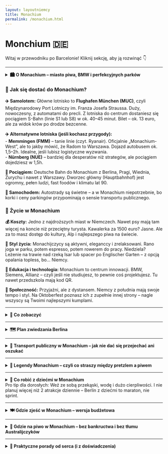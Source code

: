 ```yaml
---
layout: layoutniemcy
title: Monachium
permalink: /monachium.html
---
```


# Monchium 🇩🇪 

Witaj w przewodniku po Barcelonie! Kliknij sekcję, aby ją rozwinąć 👇


---

<details>
  <summary><strong>🏙️ O Monachium – miasto piwa, BMW i perfekcyjnych parków</strong></summary>

  <p>Monachium (czyli München, jeśli chcesz brzmieć jak lokals) to elegancka stolica Bawarii – miasto, które potrafi łączyć tradycję Oktoberfestu z technologiczną przyszłością. Tutaj możesz wpaść na ludzi w skórzanych spodniach, którzy w jednej ręce trzymają kufel piwa, a w drugiej... iPhone’a Pro Max. Stylowe, dostatnie i zaskakująco zielone – to Niemcy w wersji premium.</p>

  <p>Znajdziesz tu wszystko: barokowe pałace, futurystyczne muzea, ogrody angielskie, no i Berghain dla grzecznych – czyli <em>reszta Niemiec patrzy z zazdrością</em>. Ale uwaga: tanio to już było. Za kawę możesz zapłacić więcej niż za bilet do Berlina.</p>
</details>

  <h3>🛬 Jak się dostać do Monachium?</h3>

  <p><strong>✈️ Samolotem:</strong> Główne lotnisko to <strong>Flughafen München (MUC)</strong>, czyli Międzynarodowy Port Lotniczy im. Franza Josefa Straussa. Duży, nowoczesny, z automatami do precli. Z lotniska do centrum dostaniesz się pociągiem S-Bahn (linie S1 lub S8) w ok. 40–45 minut. Bilet – ok. 13 euro, ale za widok krów po drodze bezcenne.</p>
  
  <p><strong>✈️ Alternatywne lotniska (jeśli kochasz przygody):</strong><br>
  - <strong>Memmingen (FMM)</strong> – tanie linie (czyt. Ryanair). Oficjalnie „Monachium-West”, ale to jakby mówić, że Radom to Warszawa. Dojazd autobusem ok. 1,5–2h. Idealne, jeśli lubisz logistyczne wyzwania.<br>
  - <strong>Nürnberg (NUE)</strong> – bardziej dla desperatów niż strategów, ale pociągiem dojedziesz w 1,5h. </p>
  
  <p><strong>🚄 Pociągiem:</strong> Deutsche Bahn do Monachium z Berlina, Pragi, Wiednia, Zurychu i nawet z Warszawy. Dworzec główny (Hauptbahnhof) jest ogromny, pełen ludzi, fast foodów i klimatu lat 90.</p>
  
  <p><strong>🚗 Samochodem:</strong> Autostrady są świetne – a w Monachium niepotrzebnie, bo korki i ceny parkingów przypominają o sensie transportu publicznego.</p>

  <h3>🏡 Życie w Monachium</h3>

  <p><strong>💰 Koszty:</strong> Jedno z najdroższych miast w Niemczech. Nawet psy mają tam więcej na koncie niż przeciętny turysta. Kawalerka za 1500 euro? Jasne. Ale za to masz dostęp do kultury, Alp i najlepszego piwa na świecie.</p>

  <p><strong>🌳 Styl życia:</strong> Monachijczycy są aktywni, eleganccy i zrelaksowani. Rano joga w parku, potem espresso, potem rowerem do pracy. Niedziela? Leżenie na trawie nad rzeką Isar lub spacer po Englischer Garten – z opcją opalania topless, bo... Niemcy.</p>

  <p><strong>🧠 Edukacja i technologia:</strong> Monachium to centrum innowacji. BMW, Siemens, Allianz – czyli jeśli nie studiujesz, to pewnie coś projektujesz. Tu nawet przedszkola mają kod QR.</p>

  <p><strong>🍻 Społeczność:</strong> Przyjaźni, ale z dystansem. Niemcy z południa mają swoje tempo i styl. Na Oktoberfest poznasz ich z zupełnie innej strony – nagle wszyscy są Twoimi najlepszymi kumplami.</p>
</details>



---

<details>
  <summary><strong>🏰 Co zobaczyć</strong></summary>

  <details>
    <summary><strong>🧱 Mur Berliński</strong></summary>
    <p><strong>📍 Współrzędne:</strong> <em>52.5163, 13.3777</em></p>
    <p>Mur, który dzielił miasto, rodziny, przyjaciół i psy sąsiadów. Symbol zimnej wojny, który przez dekady był niechcianą atrakcją, dziś stał się... atrakcją pożądaną. Tylko w Berlinie można oglądać beton i rozczulać się nad jego historią, robiąc selfie z napisem "do not cross".</p>
    <p>Choć większość muru zniknęła szybciej niż darmowe kanapki w hostelu, wciąż znajdziesz jego fragmenty rozsiane po mieście – niektóre oryginalne, niektóre bardziej "symboliczne". Chcesz poczuć klimat szpiegów i zasieków? Skieruj kroki pod <strong>Topografię Terroru</strong> – tam historia bije betonem po oczach.</p>
</details>

<details>
    <summary><strong>🎨 East Side Gallery</strong></summary>
    <p><strong>📍 Współrzędne:</strong> <em>52.5050, 13.4394</em></p>
    <p>Najdłuższy zachowany kawałek Muru Berlińskiego, który został zamieniony w galerię pod chmurką. To tu znajdziesz słynny pocałunek Breżniewa i Honeckera – bardziej emocjonalny niż większość randek na Tinderze.</p>
    <p>Miejsce obowiązkowe dla fanów sztuki ulicznej, historii, i tych, którzy chcą powiedzieć "byłem w Berlinie" bez wspinania się na wieżę TV. Obowiązkowo aparat w dłoń, ale uwaga: turystów więcej niż gołębi pod Brama Brandenburską.</p>
    <p>Pro tip: najlepiej odwiedzić rano albo późnym popołudniem, kiedy nie trzeba się przeciskać przez 15 osób robiących zdjęcie temu samemu murkowi.</p>
</details>

  <details>
    <summary><strong>🏛️ Reichstag</strong></summary>
    <p><strong>📍 Współrzędne:</strong> <em>52.5186, 13.3762</em></p>
    <p>Oficjalna siedziba Bundestagu, czyli niemieckiego parlamentu – miejsce, gdzie zapadają ważne decyzje, ale też gdzie turyści wdrapują się do szklanej kopuły, żeby cyknąć ładne fotki panoramy Berlina (i przypadkiem usłyszeć debatę o przepisach na ogórkową).</p>
    <p>Kopuła zaprojektowana przez Normana Fostera wygląda jak wielka lustrzana wirówka i rzeczywiście można się tam zakręcić – szczególnie bez rezerwacji. <strong>Uwaga:</strong> wejście jest darmowe, ale <em>trzeba się wcześniej zarejestrować online</em>. Bez tego zostaje selfie zza płotu.</p>
    <p>Warto odwiedzić o zachodzie słońca – widoki jak z katalogu, tylko bardziej demokratyczne.</p>
</details>


  <details>
    <summary><strong>🏺 Wyspa Muzeów (Museumsinsel)</strong></summary>
    <p><strong>📍 Współrzędne:</strong> <em>52.5169, 13.4019</em></p>
    <p>Wyspa na Sprewie, na której Niemcy postanowili zebrać najwięcej kultury, sztuki i starożytności, ile tylko pomieści kilka ładnych budynków. Jeśli lubisz patrzeć na marmurowe torsy bez głów, egipskie sarkofagi i dzieła, które wyglądają jak "ładne, ale nie wiadomo co", to jest Twoje miejsce.</p>

    <p>W skład tego kulturalnego pakietu all-inclusive wchodzą:</p>
    <ul>
        <li><strong>🧱 Pergamonmuseum</strong> – absolutny hit, z wielkim ołtarzem Pergamońskim i Bramą Isztar. Niestety, <em>część muzeum bywa zamknięta na renowację</em>, bo wiadomo: wielkie starożytne rzeczy potrzebują wielkiej współczesnej cierpliwości.</li>
        <li><strong>🏛️ Neues Museum</strong> – tu króluje Nefretete i jej słynny profil. Tak piękny, że aparat się sam włącza. Uwaga: <em>nie wolno robić zdjęć królowej</em>, chyba że chcesz zostać wyprowadzony z muzeum szybciej niż zdążysz powiedzieć "hashtag Berlin".</li>
        <li><strong>🖼️ Alte Nationalgalerie</strong> – dla fanów malarstwa, od romantyzmu po impresjonizm. Można udawać znawcę, mrucząc "interesująca faktura" i kiwać głową przy Monetach.</li>
        <li><strong>🏺 Altes Museum</strong> – rzymskie i greckie klimaty. Głowy, kolumny, amfory. Idealne miejsce, żeby zrozumieć, jak wyglądały porządki domowe 2 tysiące lat temu.</li>
        <li><strong>📜 Bode-Museum</strong> – trochę mniej popularne, ale za to spokojniejsze. Rzeźby, monety, atmosfera zadumy (i świetna podłoga, jak ktoś lubi kafelki).</li>
    </ul>

    <p><strong>💡 Porady praktyczne:</strong></p>
    <ul>
        <li><strong>🎟️ Bilety:</strong> Można kupić pojedyncze bilety albo <em>Museum Pass Berlin</em> – opłaca się, jeśli planujesz więcej niż jedno muzeum i masz więcej niż jedną godzinę cierpliwości.</li>
        <li><strong>📱 Rezerwacja online:</strong> Szczególnie do Pergamonu i Neues – bez tego ryzykujesz stanie w kolejce z grupą wycieczkową z Bawarii.</li>
        <li><strong>🥪 Przerwa:</strong> W okolicy znajdziesz kilka kawiarni, ale przygotuj się na ceny w stylu "jesteś między kulturą a turystami".</li>
    </ul>

    <p><em>Wyspa Muzeów to nie miejsce na szybki spacer – to miejsce na estetyczne zanurzenie, lekkie zmęczenie i refleksję: "czy ja przypadkiem nie powinienem chodzić częściej do muzeów?"</em></p>
</details>


  <details>
    <summary><strong>📡 Fernsehturm (Wieża Telewizyjna)</strong></summary>
    <p><strong>📍 Współrzędne:</strong> <em>52.5208, 13.4094</em></p>
    <p>Berlin z góry wygląda zupełnie inaczej, szczególnie kiedy wspinasz się na <strong>Fernsehturm</strong> – najwyższy punkt w mieście (i najlepszy sposób, żeby zrozumieć, że Berlina nie da się objąć wzrokiem w mniej niż godzinę). Z wysokości 368 metrów możesz podziwiać całą stolicę, jej dachy, mosty i niekończące się budowle, które niemalże tworzą swoje własne miasto w mieście.</p>

    <p>Wieża, która powstała w 1969 roku, by służyć jako nadajnik telewizyjny, stała się symbolem Berlina (nawet jeżeli bywa czasami porównywana do... „upiornego iglastego słupa”). Z jej szklanej platformy widokowej masz wrażenie, że po prostu unosisz się nad miastem, patrząc na te wszystkie szklane biurowce, zielone parki, a w tle... górujący Mauerpark. Nie zapomnij zabrać aparatu – 360 stopni panoramy na Berlin są warte każdej zaciśniętej ręki.</p>

    <p><strong>🚶‍♂️ Co warto wiedzieć:</strong></p>
    <ul>
        <li><strong>🎟️ Bilety:</strong> Ceny biletów zaczynają się od około 20€, ale chcesz mieć miejsce przy oknie? Przygotuj się na dodatkowe opłaty. Czasami za „przyspieszony wjazd” trzeba zapłacić tyle, co za nową książkę o Berlinie, ale... to warto!</li>
        <li><strong>💨 Widok:</strong> Idealny na zdjęcia przy zachodzie słońca (bo kto nie chce udowodnić znajomym, że jest bardziej artystyczny niż w rzeczywistości?).</li>
        <li><strong>🍽️ Restauracja:</strong> A jeśli poczujesz głód, to Wieża oferuje rotującą restaurację – choć nie wiem, czy podawanie kelnera wciąż kręci się wokół tego samego stolika co przez 30 minut.</li>
    </ul>

    <p>Pro tip: jeśli nie jesteś fanem wysokości, to zamiast patrzeć w dół, lepiej spójrz na panoramę Berlina w kierunku wieży. Możesz wtedy skupić się na najbliższych budynkach, a nie na tym, co znajduje się 368 metrów poniżej. W końcu każdy ma swoje granice komfortu.</p>

    <p><strong>⏳ Czas na wizytę:</strong> Chociaż nie jest to miejsce, w którym zostaniesz na godzinę, warto poświęcić te 30-45 minut na spokojny spacer po platformie i chwilę refleksji: "czy ten widok to naprawdę Berlin, czy może to po prostu zdjęcie, które znajdę w każdej broszurze?"</p>
</details>


  <details>
    <summary><strong>🎧 Berghain</strong></summary>
    <p><strong>📍 Współrzędne:</strong> <em>52.5075, 13.4512</em></p>
    <p>Berghain – świątynia techno, której nie da się opisać słowami, bo... trzeba tam być, żeby zrozumieć. To więcej niż tylko klub nocny. To niemalże doświadczenie religijne, tylko zamiast kadzideł i modlitwy masz sety DJ-ów, potężny bas, i ludzi, którzy wyglądają jakby przyszli z przyszłości. Jest to miejsce, które potrafi przemienić „zwykłego turystę” w „oddanego fana clubbingu”, nawet jeśli wcześniej nie rozróżniałeś techna od dźwięków budzika.</p>

    <p>Wchodząc do Berghain, musisz być gotowy na jedno: nieoczekiwane. Dobrze, że to nie jest najłatwiejszy klub do dostania się. Czekasz w kolejce, nie wiedząc, czy w ogóle zostaniesz wpuszczony, bo oczywiście nie ma jasnych zasad. Mówią, że jeśli nie patrzysz jak trzeba, nie jesteś odpowiednio ubrany, albo nie masz „tego czegoś” w oczach – nie wejdziesz. Ale to może być tylko część tej legendarnej atmosfery, którą tworzy sam fakt, że nie wiesz, co się stanie.</p>

    <p><strong>🎵 Co cię czeka w środku?</strong> Berghain to miejsce dla prawdziwych fanów muzyki elektronicznej, gdzie techno wylewa się z głośników, a światła pulsują w rytm bitu. Jeśli twój portfel zniknął po 5 minutach, to raczej nie są to efekty uboczne po drinkach – po prostu roztańczyłeś się do rytmu.</p>
    <p>Chociaż Berghain jest znany ze swojej surowości i "nieprzyjaznej" polityki wejścia, to po przekroczeniu progu czeka cię całkowite zanurzenie w muzyce, ludziach i atmosferze, która jest jednym z najczystszych wyrazów berlińskiej wolności. Wszyscy są mile widziani, ale o ile możesz nie spotkać się z „klubowymi zasadami”, o tyle musisz być gotów na zupełnie inny świat, niż ten, do którego przywykłeś.</p>

    <p><strong>💡 Porady praktyczne:</strong></p>
    <ul>
        <li><strong>🕛 Godziny otwarcia:</strong> Berghain otwarte jest zwykle przez całą noc i dzień (bo kto mówi, że noc ma trwać tylko 6 godzin?), więc jeśli czujesz się na siłach, to zapraszam do sprawdzenia, czy umiesz tańczyć do 10:00 rano.</li>
        <li><strong>👕 Dress code:</strong> Chociaż klucz do wejścia to nie tylko wygląd, ubiór może jednak pomóc. Im bardziej casualowo (i trochę jakbyś przyszedł z opóźnieniem na imprezę w szkole), tym lepiej. Zero krawatów, zero formalności – chociaż czarne ubrania i wszystko, co daje wrażenie „niedbałej elegancji” jest na topie.</li>
        <li><strong>🔇 Muzyka:</strong> Zmiana ustawień na tech-house, techno czy minimal – gwarantowane, że u stóp basu poczujesz się jak w innym wymiarze.</li>
        <li><strong>📱 Aplikacje:</strong> Warto śledzić na Facebooku i innych portalach informacje o specjalnych wydarzeniach – klub bywa pełny, a więc czasami jest konieczna rezerwacja wstępu na specjalne wydarzenia.</li>
    </ul>

    <p><strong>🤫 Czego NIE robić w Berghain:</strong> Zdecydowanie nie próbuj robić zdjęć ani filmików – zasada "no photo" obowiązuje bez wyjątku. W końcu nie jesteś tu, żeby dokumentować swoją obecność w tym kultowym miejscu, tylko żeby poczuć się częścią tej wyjątkowej, zamkniętej atmosfery. Więc jeśli będziesz miał jakiekolwiek wątpliwości co do norm, lepiej od razu skupić się na muzyce.</p>

    <p><strong>🕶️ Bonus:</strong> Jeśli Berghain to miejsce, które cię przerasta, sprawdź jego siostrzany klub <strong>Säule</strong> – bardziej alternatywny, ale równie intensywny. Jednak pamiętaj: <em>wszystko, co związane z Berghain, wymaga od ciebie podjęcia wyzwania.</em></p>
</details>


  <details>
    <summary><strong>🌳 Tiergarten</strong></summary>
    <p><strong>📍 Współrzędne:</strong> <em>52.3540, 13.3695</em></p>
    <p>Tiergarten to berliński odpowiednik miejskiego „zielonego zakątka”, w którym możesz zapomnieć o smogu, zgiełku i tłumach. Wyobraź sobie idealne miejsce, gdzie możesz się zgubić, spacerować przez godziny, próbować odgadywać, czy to naprawdę jest staw, czy może tylko zarośnięta kałuża... a wszystko to z odgłosami miejskiego życia w tle.</p>

    <p>Ten park, który w XVIII wieku służył jako poligon myśliwski, jest teraz jednym z najbardziej popularnych miejsc w Berlinie, oferującym równocześnie spokój natury i ogromną przestrzeń do… oddechu. Spacerując po tym wielkim obszarze zieleni, możesz poczuć się jak bohater w filmie o zbuntowanym mieszkańcu wielkiego miasta, który odnajduje harmonię wśród drzew.</p>

    <p>W Tiergarten znajdziesz nie tylko przyjemność z kontaktu z naturą, ale także pomniki, rzeźby, a nawet stawy. A jeśli chcesz poczuć się jak prawdziwy Berlińczyk, to po prostu weź koc, złap książkę i zrób sobie przerwę na wylegiwanie się w trawie. (Tak, w Berlinie to naprawdę normalne. Ludzie tutaj leżą wszędzie.)</p>

    <p><strong>🌳 Co cię czeka w Tiergarten?</strong> Całkiem sporo! Park to nie tylko zielony raj do odpoczynku, ale także pełen ukrytych skarbów. Możesz natknąć się na rzeźby, na przykład <strong>Rzeźbę Żurawia</strong>, a jeśli chcesz poczuć się jak prawdziwy wędrowiec, możesz zabłądzić w labiryncie drzew. Coś na pewno Cię zaskoczy. A jeśli nie to, to przynajmniej pozwoli ci na chwilę odpocząć i zwolnić tempo.</p>

    <p><strong>🦅 Czego nie możesz przegapić:</strong></p>
    <ul>
        <li><strong>🚶‍♂️ Spacer wzdłuż rzeki Spree:</strong> Park położony jest wzdłuż rzeki, więc jeśli chcesz poczuć się jak bohater filmu o podróżniku, na pewno warto udać się na spokojny spacer brzegiem. Czasami woda odbija nie tylko niebo, ale i Twoje rozmyślania o przyszłości.</li>
        <li><strong>🌸 Pomniki i rzeźby:</strong> A to z kolei okazja, by poczuć się jak prawdziwy historyk sztuki – nie bój się patrzeć na różne postacie i zastanawiać się, co one właściwie symbolizują.</li>
        <li><strong>🏛️ Siegessäule (Kolumna Zwycięstwa):</strong> W samym sercu parku znajduje się Siegessäule, czyli Kolumna Zwycięstwa. Możesz ją podziwiać z dołu, ale nie zapomnij wspiąć się na szczyt, bo widok na Berlin z góry jest naprawdę niezły. Swoją drogą, to nie codziennie możesz poczuć się jak zdobywca.</li>
    </ul>

    <p><strong>💡 Pro tip:</strong> Jeśli szukasz idealnego miejsca na piknik, to jest to właśnie to! Zbieraj przyjaciół, rozłóż koc, a potem kontempluj na temat życia i... Berlinie, który chyba nigdy nie śpi.</p>

    <p><strong>🚴‍♂️ Dla aktywnych:</strong> Tiergarten to również świetne miejsce do jazdy na rowerze, biegania, a nawet rolkowania, jeśli masz ochotę poczuć się jak profesjonalista. Oczywiście, gdybyś się potknął, Berlin przyjmuje cię z otwartymi ramionami… i dużą ilością lodów w pobliskich sklepikach.</p>

    <p>Więc jeśli chcesz chwilę zapomnieć o miejskim zgiełku i poczuć w sobie "naturalnego Berlińczyka", to Tiergarten to miejsce, które z pewnością ci to umożliwi!</p>
</details>


  <details>
    <summary><strong>🏰 Zamek Charlottenburg</strong></summary>
    <p><strong>📍 Współrzędne:</strong> <em>52.5204, 13.2951</em></p>
    <p>Zamek Charlottenburg to prawdziwa perła Berlina, przypominająca, że nie tylko historie techno i sztuki nowoczesnej są warte uwagi. Ten pałac, niczym z bajki, nie tylko wygląda, jakby przybył prosto z XVIII wieku, ale również pozwala poczuć się jak szlachcic na chwilę. Choć w jego murach raczej nie znajdziesz „pozytywnie zakręconych” księżniczek, to na pewno odkryjesz historię pełną przepychu i majestatu.</p>

    <p>Zamek został zbudowany na przełomie XVII i XVIII wieku jako rezydencja elektorskiej rodziny Hohenzollernów i przez lata pełnił rolę letniej rezydencji dla królewskiej rodziny. Jednak nie daj się zwieść tym formalnym początkowym opisom – Zamek Charlottenburg to także miejsce, które mogłoby spokojnie zagrać główną rolę w filmie o królewskich intrygach. Tylko zamiast czarownic i magicznych mikstur masz… ogrody pełne róż, pomniki i galerię sztuki.</p>

    <p><strong>🎨 Co cię czeka w Zamku Charlottenburg?</strong> Przede wszystkim to jedno z nielicznych miejsc w Berlinie, które oferuje ci podróż w czasie. Jeśli chcesz poczuć się jak w XVIII wieku, nie musisz iść na bal maskowy. Wystarczy, że wejdziesz do środka. Przestronne sale, pełne przepychu wnętrza, a także obrazy, które były niegdyś częścią królewskiej kolekcji, czekają na odkrycie.</p>

    <p>Poza samym pałacem, warto zwrócić uwagę na jego przepiękne ogrody, które są jak idealna sceneria do przemyśleń o tym, czy to naprawdę królowa siedziała tutaj na tronie i dawała wszystkim rozkazy, czy może była to tylko jakaś bardzo elegancka pani domu, która miała po prostu świetny gust.</p>

    <p><strong>🌳 Czego nie możesz przegapić:</strong></p>
    <ul>
        <li><strong>👑 Pałacowe wnętrza:</strong> Zamek oferuje naprawdę olśniewające sale – zarówno te bogato zdobione, jak i te bardziej minimalistyczne. Warto przyjrzeć się z bliska meblom, które mimo upływu czasu nadal wyglądają, jakby zostały niedawno kupione na wyprzedaży u królowej. No może poza tymi złoceńkami, które raczej nie pasują do XXI wieku, ale wciąż robią wrażenie.</li>
        <li><strong>🌷 Ogrody Charlottenburga:</strong> Jeśli zwiedzanie wnętrz to za mało, udaj się do ogrodów. Te rozległe tereny pełne róż, fontann i rzeźb będą idealnym miejscem na spacer. Jeśli masz szczęście, spotkasz tam innych turystów, którzy próbują zrobić perfekcyjne selfie z tronem w tle (a ty, udając obojętność, wykonasz ten sam ruch, tylko bardziej elegancko).</li>
        <li><strong>🎨 Galeria Sztuki:</strong> W zamku znajduje się również galeria sztuki, gdzie możesz podziwiać obrazy, rzeźby i różne inne cuda, które niegdyś należały do rodziny królewskiej. Jeśli nie znasz się na sztuce, po prostu rób mądre miny, kiwaj głową i ciesz się z możliwości zaprezentowania swoich umiejętności „mistrza rozumienia sztuki”.</li>
    </ul>

    <p><strong>💡 Porady praktyczne:</strong></p>
    <ul>
        <li><strong>🕒 Godziny otwarcia:</strong> Zamek jest otwarty codziennie, więc możesz go odwiedzić nawet w dniu, w którym czujesz, że świat potrzebuje odrobiny królewskiej elegancji. Zamek otwarty jest do późnych godzin popołudniowych, więc masz czas, żeby spokojnie poczuć się jak arystokrata.</li>
        <li><strong>🎟️ Bilety:</strong> Wstęp do zamku kosztuje, ale w porównaniu do wartości historycznej tego miejsca, to prawie jak kawa na wynos w Berlinie. Zresztą, cena biletu to tylko drobna opłata za możliwość poczucia się przez chwilę jak postać z epoki baroku.</li>
        <li><strong>📸 Fotografowanie:</strong> Pamiętaj, że w Zamku Charlottenburg możesz robić zdjęcia, ale nie zapomnij o strefach, gdzie nie możesz rejestrować wnętrz. Choć zazwyczaj, jeśli coś jest naprawdę piękne, zrobienie zdjęcia i tak nie jest zakazane. Jednak szanuj przestrzeń i innych gości!</li>
    </ul>

    <p>Jeśli odwiedzasz Berlin i masz ochotę na odrobinę luksusu, na pewno powinieneś dodać Zamek Charlottenburg do swojej listy „must-see”. To jak wizyta w „dawnym królestwie”, gdzie choć nie znajdziesz złotych monet w każdym rogu, to poczujesz się jak ktoś naprawdę ważny.</p>
</details>


  <details>
    <summary><strong>🕊️ Pomnik Holokaustu (Pomnik Żydowskich Ofiar Holokaustu)</strong></summary>
    <p><strong>📍 Współrzędne:</strong> <em>52.5138, 13.3777</em></p>
    <p>Pomnik Holokaustu w Berlinie to jedno z tych miejsc, które nie rzuca się w oczy, ale zostaje w pamięci na długo. Z zewnątrz wygląda jak olbrzymie pole kamiennych bloków, które wcale nie zachwycają swoją „nowoczesnością” ani tym bardziej swoją wesołością. A jednak, to jedno z tych miejsc, które zmusza do refleksji, do przemyśleń o naszej historii i o tym, jak wiele musimy jeszcze zrobić, by nigdy się nie powtórzyła.</p>

    <p>Pomnik, zaprojektowany przez Petera Eisenmana, to 2711 betonowych bloków, ustawionych w równych rzędach, które zmieniają swoją wysokość. Wchodząc w to pole, zaczynasz od czoła, gdzie bloki są niskie i niepozorne, ale im dalej idziesz, tym bardziej robi się mrocznie. W końcu bloki stają się tak wysokie, że zaczynasz czuć się jak część tej przeszłości – uwięziony w świecie, którego już nie ma. Ale niech Cię nie zmyli ta niewielka wysokość na początku – ten pomnik naprawdę potrafi zrobić wrażenie.</p>

    <p>Pomnik upamiętnia ofiary Holokaustu, w tym Żydów, Romów i innych grup, które zginęły w wyniku zbrodniczych działań nazistowskich. Eisenman stworzył coś, co ma dawać poczucie zagubienia i chaosu, symbolizując tragiczne i niezrozumiałe wydarzenia tej mrocznej części historii. Z każdej strony bloków czujesz się inaczej: czasami możesz poczuć się jak mały człowiek w ogromnym świecie, innym razem jakbyś był w środku burzy historii, gdzie wszystko jest chaotyczne i bezsensowne.</p>

    <p><strong>🔍 Co cię czeka na Pomniku Holokaustu?</strong> Oprócz samego spaceru przez pole bloków, warto zajrzeć do podziemnego muzeum, które znajduje się tuż obok. Znajdziesz tam wystawy związane z historią Holokaustu, z osobistymi historiami ofiar i zdjęciami z tamtych lat. To miejsce daje szansę na głębsze zrozumienie, a także na moment ciszy i zadumy.</p>

    <p><strong>🌟 Czego nie możesz przegapić:</strong></p>
    <ul>
        <li><strong>🔲 Spacer przez blokadę:</strong> Warto przejść przez to pole kamieni i poczuć na własnej skórze to zmieniające się uczucie przestrzeni i zbliżającego się mroku. Poczuj się jak część tej opowieści, nawet jeśli nie jesteś w stanie w pełni zrozumieć tego, przez co przeszły ofiary Holokaustu.</li>
        <li><strong>🏛️ Podziemne muzeum:</strong> Jeśli chcesz zanurzyć się w historii, wejdź do podziemnego muzeum. Znajdziesz tam interaktywne wystawy, które są pełne dokumentów, zdjęć i osobistych historii. Pomoże Ci to lepiej zrozumieć, dlaczego Pomnik Holokaustu w Berlinie jest tak ważny.</li>
    </ul>

    <p><strong>💡 Porady praktyczne:</strong></p>
    <ul>
        <li><strong>🕒 Godziny otwarcia:</strong> Pomnik jest dostępny przez całą dobę, ale jeśli chcesz odwiedzić muzeum, sprawdź godziny jego otwarcia, ponieważ jest to miejsce zamknięte w nocy. To jedno z tych miejsc, które jest symboliczne o każdej porze dnia, ale w nocy nabiera zupełnie innego charakteru.</li>
        <li><strong>📸 Fotografowanie:</strong> Tak, możesz zrobić zdjęcie, ale pamiętaj, że Pomnik Holokaustu to miejsce ciszy i zadumy. Jeśli robisz zdjęcie, zrób to z szacunkiem i w pełni świadomie, co ten pomnik reprezentuje.</li>
    </ul>

    <p>Pomnik Holokaustu to miejsce, które zmusza do refleksji. To nie tylko turystyczna atrakcja – to przypomnienie o przeszłości, które nie pozwala o sobie zapomnieć. Po wizycie w tym miejscu nie będziesz już tym samym turystą w Berlinie, bo jego historia na długo pozostanie z Tobą. I może to właśnie w takich miejscach trzeba zrobić najdłuższe przerwy na zastanowienie się nad tym, co mogłoby być, a co już nigdy nie wróci.</p>
</details>


  <details>
    <summary><strong>🦒 Zoo Berlin – największy zbiór zwierząt i dzieci na wycieczce</strong></summary>
    <p><strong>Współrzędne:</strong> <em>52.5075° N, 13.3372° E</em></p>
    <p>
      Pandki, lwy, surykatki i ludzie z watą cukrową. Jedno z najstarszych zoo w Europie, gdzie nawet flamingi mają swoje fanki. 
      Dobry wybór, jeśli Berlin wydaje ci się za bardzo ludzki. Aha – nie karm zwierząt ani dzieci z grupy obok.
    </p>
  </details>

  <details>
    <summary><strong>🎨 Teufelsberg – opuszczona stacja szpiegowska z widokiem i graffiti</strong></summary>
    <p><strong>Współrzędne:</strong> <em>52.5070° N, 13.2411° E</em></p>
    <p>
      Góra zrobiona ze śmieci wojennych (serio), na której stoi amerykańska stacja nasłuchowa z czasów zimnej wojny. 
      Dziś to mekka dla artystów i fanów "urban exploration". Wchodzisz na własne ryzyko – i z własną butelką wody.
    </p>
  </details>

  <details>
    <summary><strong>💡 DDR Museum – dotknij komunizmu bez wychodzenia z UE</strong></summary>
    <p><strong>Współrzędne:</strong> <em>52.5180° N, 13.4010° E</em></p>
    <p>
      Interaktywne muzeum NRD, gdzie możesz usiąść w Trabancie, posłuchać propagandy i zobaczyć, co się jadało, gdy nic nie było. 
      Świetna lekcja historii dla młodszych – i momenty nostalgii dla tych, co pamiętają „Octavia to luksus”.
    </p>
  </details>

  <details>
    <summary><strong>🚪 Brama Brandenburska</strong></summary>
    <p><strong>📍 Współrzędne:</strong> <em>52.5163, 13.3777</em></p>
    <p>Brama Brandenburska to symbol Berlina, jeden z najbardziej rozpoznawalnych punktów miasta, który przez lata zmieniała swoje znaczenie – od bramy do miasta, przez symbol podziału, aż po symbol zjednoczenia Niemiec. Ale nie daj się zmylić jej klasycznym, neoklasycznym wyglądem, bo ta brama to nie tylko kamienny pomnik, ale także miejsce, które wiele razy miało ogromne znaczenie w historii.</p>

    <p>Wzniesiona na przełomie XVIII i XIX wieku przez króla Fryderyka Wilhelma II, Brama Brandenburska była pierwotnie symboliem pokoju, mając na celu reprezentowanie majestatu Berlina. Oczywiście, historia niemiecka nie zawsze sprzyjała pokojowi, dlatego brama przeszła przez wiele zmian. I choć nie jest to zamek ani pałac, można ją uznać za jeden z najważniejszych „pomników” Berlina – choć tym razem nie w sensie pomnika w sensie dosłownym.</p>

    <p>Brama Brandenburska była świadkiem wielu ważnych wydarzeń, w tym zakończenia zimnej wojny i upadku Muru Berlińskiego. Zanim doszło do zjednoczenia Niemiec, brama była niemal symbolem podziału, znajdując się tuż obok muru, który oddzielał Berlin na wschodnią i zachodnią część. Dziś jest symbolem jedności i pomostem między przeszłością a przyszłością Niemiec.</p>

    <p><strong>🎨 Co cię czeka przy Bramie Brandenburskiej?</strong> Nie da się ukryć, że Brama Brandenburska to miejsce, które nie tylko wygląda majestatycznie, ale jest też pełne historii. Będziesz miał okazję zobaczyć nie tylko klasyczną architekturę, ale również podziwiać piękny widok na okolice, w tym na Pariser Platz, który jest pełen eleganckich budynków i hoteli. Warto się zatrzymać na chwilę, by pomyśleć o historii tego miejsca i poczuć się jak część tej wielkiej opowieści.</p>

    <p><strong>🌟 Czego nie możesz przegapić:</strong></p>
    <ul>
        <li><strong>📸 Sesja zdjęciowa:</strong> To prawdopodobnie najczęściej fotografowane miejsce w Berlinie, więc nie przegap okazji, by zrobić sobie selfie z Brandenburską w tle. Oczywiście, postaraj się, aby Twoje zdjęcie wyglądało mniej turystycznie niż zdjęcia z pierwszego dnia w mieście, ale to i tak będzie pamiątka na całe życie!</li>
        <li><strong>🕰️ Warto wiedzieć:</strong> Zanim zaczniesz marzyć o tym, że uda ci się przejść przez bramę jak władca Berlina, pamiętaj, że brama jest otwarta dla wszystkich – ale to tylko symbol. Niemniej, to świetne miejsce, by zastanowić się nad historią tego miasta i tego regionu, a także chwilę poczuć się, jakbyś był częścią tej niesamowitej opowieści.</li>
    </ul>

    <p><strong>💡 Porady praktyczne:</strong></p>
    <ul>
        <li><strong>🕒 Godziny otwarcia:</strong> Brama Brandenburska to miejsce publiczne, otwarte 24 godziny na dobę. To oznacza, że możesz ją odwiedzać o każdej porze dnia i nocy. Więc jeśli lubisz wyjść na miasto nocą, to jest to miejsce, które naprawdę wygląda spektakularnie po zmroku!</li>
        <li><strong>🚶‍♂️ Zasady:</strong> Nie ma żadnych specjalnych zasad, ale pamiętaj, że to miejsce jest bardzo popularne, więc czasami może być tłoczno. Warto spróbować odwiedzić Bramę Brandenburską wczesnym rankiem lub późnym wieczorem, kiedy nie ma już tłumów turystów.</li>
    </ul>

    <p>Brama Brandenburska to prawdziwy symbol Berlina, którego nie można pominąć podczas zwiedzania miasta. To miejsce, które łączy przeszłość z przyszłością, symbolizuje zarówno trudne chwile historii, jak i triumfy zjednoczenia. I chociaż brama sama w sobie może wyglądać jak „zwykły pomnik”, to jest to coś, co naprawdę warto zobaczyć i poczuć na własnej skórze. Na pewno nie wyjdziesz stamtąd bez kilku zdjęć i kilku przemyśleń.</p>
</details>
  

  <details>
    <summary><strong>🏙️ Alexanderplatz</strong></summary>
    <p><strong>📍 Współrzędne:</strong> <em>52.5219, 13.4132</em></p>
    <p>Alexanderplatz to jedno z najbardziej rozpoznawalnych miejsc w Berlinie, które łączy w sobie historię, kulturę i nowoczesność. To nie tylko wielki plac, ale prawdziwe serce miasta, które tętni życiem przez całą dobę. Kiedyś był to rynek handlowy, a dziś to centrum handlowe, turystyczne i komunikacyjne, w którym nie sposób się nudzić. Wiesz, jak to jest – to miejsce, które ma wszystko, od wieżowców po stary tramwaj. Można by powiedzieć, że tu zawsze coś się dzieje – i to dosłownie!</p>

    <p>Alexanderplatz to miejsce, które zmieniało się przez lata, a jego historia sięga nawet średniowiecza. To stąd wschodni Berlin w okresie Zimnej Wojny patrzył na Zachód, a teraz jest jednym z najważniejszych punktów na turystycznej mapie Berlina. Choć w latach 60-70. na placu wznosiły się wielkie blokowiska (typowe dla okresu PRL-u), dzisiaj Alexanderplatz ma zupełnie inny charakter – to tętniąca życiem metropolia, pełna sklepów, restauracji, hoteli i zabytków.</p>

    <p><strong>🎨 Co cię czeka na Alexanderplatz?</strong> Oczywiście, największym punktem orientacyjnym jest Wieża Telewizyjna – Berliner Fernsehturm. To właśnie stąd rozpościera się najlepszy widok na całe miasto. Warto zwrócić uwagę na okoliczne budynki, w tym na wschodni Berlin, w którym przez lata dominowały ogromne bloki. Ale nie tylko architektura przyciąga uwagę. Na placu znajdziesz też ogromne centrum handlowe, liczne restauracje, a także te kultowe atrakcje jak fontanny i historyczne tramwaje.</p>

    <p><strong>🌟 Czego nie możesz przegapić:</strong></p>
    <ul>
        <li><strong>📸 Wieża Telewizyjna:</strong> Jeśli nie chcesz zobaczyć Berlina z perspektywy turysty, to musisz wejść na Berlin Fernsehturm! Widok z samej góry to prawdziwa uczta dla oka, gdzie z jednej strony rozciąga się całe miasto, a z drugiej widać aż po horyzont. Warto również sprawdzić restaurację obrotową – ale ostrzegam, ceny są nieco… „w Berlinie”!</li>
        <li><strong>🏙️ Górna platforma widokowa:</strong> Jeśli nie masz ochoty na wieżę, to Alexanderplatz oferuje inne miejsca z niezłym widokiem. Warto odwiedzić pobliskie kawiarnie na dachach, które oferują coś równie pięknego i przyjemnego, ale w mniej ekskluzywnej wersji.</li>
    </ul>

    <p><strong>💡 Porady praktyczne:</strong></p>
    <ul>
        <li><strong>🕒 Godziny otwarcia:</strong> Wieża Telewizyjna jest otwarta codziennie, ale najlepiej odwiedzać ją w godzinach porannych lub późnym popołudniem, aby uniknąć tłumów. To miejsce jest bardzo popularne, a czasami trzeba stać w długich kolejkach. Warto również zarezerwować bilety online.</li>
        <li><strong>🚶‍♂️ Tłumy:</strong> Alexanderplatz to jedno z tych miejsc, które potrafi przyciągnąć ogromne rzesze turystów. Jeśli chcesz poczuć prawdziwy klimat tego miejsca, przyjdź rano lub wieczorem, kiedy plac nie jest jeszcze (lub już) zapełniony ludźmi. Inaczej poczujesz się jak w centrum handlowym w godzinach szczytu!</li>
        <li><strong>🛍️ Zakupy:</strong> Jeśli chcesz zrobić zakupy, to Alexanderplatz to jedno z najlepszych miejsc na zakupy w Berlinie. W okolicy znajdują się nie tylko ogromne centra handlowe, ale także sklepy lokalne, gdzie znajdziesz niemieckie specjały i pamiątki. Pamiętaj jednak, że ceny w centrum są… no cóż, typowo berlińskie.</li>
    </ul>

    <p><strong>⚡ Historia w pigułce:</strong> Choć teraz Alexanderplatz to nowoczesne centrum miasta, nie zawsze tak było. Przez lata był to główny punkt handlowy, przez który przewijały się tłumy ludzi. Po II wojnie światowej stał się jednym z symboli podziału miasta. Dziś pełni rolę zarówno komercyjną, jak i turystyczną, będąc jednym z najważniejszych punktów wschodniego Berlina. No, może w zachodnim trochę mniej, ale historia tego miejsca mówi sama za siebie!</p>

    <p>Alexanderplatz to jedno z tych miejsc, które, mimo że może się wydawać bardzo komercyjne, ma do opowiedzenia wiele historii. Jeśli masz czas, warto spędzić tu chwilę, nie tylko na robieniu zdjęć, ale na poczuciu tej ogromnej energii, która bije z tego miejsca. I pamiętaj, by spróbować jednej z berlińskich pysznych kaw – to w końcu niemieckie centrum kawowe!</p>
</details>

<details>
    <summary><strong>🚂 Dworzec Hauptbahnhof – czyli stacja kosmiczna Deutsche Bahn</strong></summary>
    <p><strong>Współrzędne:</strong> <em>52.5251° N, 13.3694° E</em></p>
    <p>
      Gdyby Transformersy budowały dworce – wyglądałyby właśnie tak. Stal, szkło, schody ruchome w każdą stronę świata. 
      Nawet jeśli nigdzie nie jedziesz, wpadnij się pogubić. Bonus: nieoczekiwany koncert akordeonisty na peronie.
    </p>
  </details>

  <details>
    <summary><strong>🦴 Muzeum Historii Naturalnej – dinozaury i inne potwory</strong></summary>
    <p><strong>Współrzędne:</strong> <em>52.5300° N, 13.3818° E</em></p>
    <p>
      Największy szkielet dinozaura w Europie. Robi wrażenie, zwłaszcza na ludziach, którzy boją się gołębi. 
      Do tego meteoryty, wypchane zwierzęta i pytania dzieci w stylu „czy to jeszcze żyje?”.
    </p>
  </details>

  <details>
    <summary><strong>📚 Bebelplatz – miejsce, gdzie palono książki, a dziś selfie</strong></summary>
    <p><strong>Współrzędne:</strong> <em>52.5165° N, 13.3937° E</em></p>
    <p>
      Niby tylko plac, ale z historią cięższą niż podręcznik do niemieckiego. W podziemiu znajdziesz pustą bibliotekę – pomnik po paleniu książek. 
      Można się zatrzymać, zamyślić… i dopiero potem pójść na currywurst.
    </p>

</details>
   
<details>
    <summary><strong>🕵️‍♂️ Sekretne miejsca Berlina</strong></summary>

    <details>
        <summary><strong>⛲ Rosengarten w Humboldthain – różany raj w środku miasta</strong></summary>
        <p>📍 Współrzędne: 52.5462, 13.3883</p>
        <p>
            Jeśli myślisz, że Berlin to tylko techno, kebaby i beton – to wejdź tu. Ogrody różane, cisza, ławki idealne do kontemplacji
            życia lub scrollowania memów w spokoju. Bonus: wejście za darmo, zapachy bezcenne.
        </p>
    </details>

    <details>
        <summary><strong>🏰 Spreepark – opuszczone wesołe miasteczko z PRL-vibe’em</strong></summary>
        <p>📍 Współrzędne: 52.4937, 13.4772</p>
        <p>
            Karuzele, które już się nie kręcą, i diabelski młyn, który wygląda jak po apokalipsie. Dawniej raj dla dzieci, dziś raj
            dla fotografów, miejskich eksploratorów i fanów postapokalipsy. Wstęp z przewodnikiem lub odrobiną sprytu.
        </p>
    </details>

    <details>
        <summary><strong>🌿 Prinzessinnengärten – ogrody miejskie z klimatem eko-hipstera</strong></summary>
        <p>📍 Współrzędne: 52.4985, 13.4036</p>
        <p>
            Tu rośnie wszystko – warzywa, zioła, pomysły na lepszy świat. Miejsce, gdzie możesz wypić kawę siedząc na palecie,
            porozmawiać z pomidorem i pomyśleć „może rzucę wszystko i zostanę ogrodnikiem”.
        </p>
    </details>

    <details>
        <summary><strong>🎨 Urban Nation Museum – street art na poważnie</strong></summary>
        <p>📍 Współrzędne: 52.4945, 13.3492</p>
        <p>
            Muzeum sztuki ulicznej – czyli graffiti, które ktoś postanowił wreszcie zawiesić na ścianie i nazwać sztuką współczesną.
            Kolorowo, dziwnie, inspirująco. I bez tłumów z przewodnikiem w słuchawce.
        </p>
    </details>

    <details>
        <summary><strong>🚪Magicum – muzeum magii, którego nie szukałeś, ale znajdziesz</strong></summary>
        <p>📍 Współrzędne: 52.5250, 13.3860</p>
        <p>
            Kryształowe kule, iluzje, tarot i trochę Harry'ego Pottera bez praw autorskich. Małe, dziwne, czarujące. W sam raz,
            jeśli chcesz odpocząć od rzeczywistości i uwierzyć w coś bardziej mistycznego niż ceny czynszów w Berlinie.
        </p>
    </details>

</details>

</details>
      
---

 <details>
    <summary><strong>🗺️ Plan zwiedzania Berlina</strong></summary>
   
  <details>
    <summary><strong>🗺️ Plan zwiedzania Berlina - wersja 3 dniowa</strong></summary>

    <h3>📅 Dzień 1 – „Must-see”, czyli turysta na pełnym etacie</h3>
    <ul>
        <li><strong>🏛️ Brama Brandenburska</strong> – obowiązkowe selfie i szybkie „wow”, bo tłumy nie śpią.</li>
        <li><strong>🗿 Pomnik Pomordowanych Żydów Europy</strong> – zaduma, cisza, respekt. Nie biegaj po betonowych blokach, serio.</li>
        <li><strong>🏛️ Reichstag</strong> – szklana kopuła i polityczne widoczki. Wejście za darmo, ale <em>rejestracja online z wyprzedzeniem!</em></li>
        <li><strong>🌳 Tiergarten</strong> – zielona przerwa na kawkę i życie, bo stopy już bolą.</li>
        <li><strong>🖼️ Wyspa Muzeów</strong> – jeśli kochasz sztukę. Jeśli nie – przejdź się obok i udawaj, że wiesz co to Pergamon.</li>
        <li><strong>🌉 Berliner Dom + spacer Unter den Linden</strong> – bo w Berlinie też jest trochę „ładnie”.</li>
    </ul>

    <h3>📅 Dzień 2 – Mur, hipsterzy i techno-vibe (ale bez techno)</h3>
    <ul>
        <li><strong>🧱 East Side Gallery</strong> – najdłuższy fragment Muru Berlińskiego ozdobiony graffiti. Instagram lubi to.</li>
        <li><strong>🎧 RAW-Gelände</strong> – industrialna strefa sztuki, barów i rzeczy, których nie ogarniesz bez przewodnika.</li>
        <li><strong>🍔 Lunch na Markthalle Neun</strong> – street food, piwo i ludzie, którzy wyglądają jakby mieli podcast o fermentacji.</li>
        <li><strong>🎮 Computerspielemuseum</strong> – dla fanów retro gier i dzieci lat 90.</li>
        <li><strong>🛍️ Friedrichshain & Kreuzberg</strong> – szwendaj się, patrz na murale, kup używaną kurtkę z lat 80.</li>
        <li><strong>🍻 Wieczór: kluby (lub bar)</strong> – ewentualnie weź berlińskie piwo i posiedź nad Sprewą. Kultura też.</li>
    </ul>

    <h3>📅 Dzień 3 – Sekrety, relaks i coś mniej oczywistego</h3>
    <ul>
        <li><strong>🏰 Zamek Charlottenburg</strong> – barokowe cudo i idealna ucieczka od murów i betonu.</li>
        <li><strong>🕵️‍♀️ Muzeum Szpiegów</strong> – podsłuchy, mikrokamery, zaszyfrowana historia. James Bond bez garnituru.</li>
        <li><strong>💀 Teufelsberg (Góra Diabła)</strong> – opuszczona stacja nasłuchowa NSA z widokiem i klimatem „postapo”.</li>
        <li><strong>🎭 Hackesche Höfe</strong> – dziedzińce, sklepy z rękodziełem, kawiarnie – tu nawet berlińczycy lubią zaglądać.</li>
        <li><strong>🧁 Kawa i ciasto na zakończenie</strong> – polecam berlińskiego „Pfannkuchena”, ale nie mów na to donut.</li>
    </ul>

    <p><strong>💡 Bonus tips:</strong></p>
    <ul>
        <li>👉 Kolejność można zmieniać – to plan, nie konstytucja.</li>
        <li>👉 Bilety do muzeów/reichstagu rezerwuj z wyprzedzeniem. Bez tego zostaje tylko smutna mina przed wejściem.</li>
        <li>👉 Jeśli chcesz iść do Berghain – powodzenia. Jeśli nie – to też dobrze.</li>
    </ul>

    <p><em>Berlin się nie kończy – ale nogi tak. Trzy dni i tak dadzą Ci więcej niż niejedna książka historyczna.</em></p>
</details>

<details>
    <summary><strong>⏰ Berlin w 1 dzień – misja (nie)możliwa</strong></summary>

    <p><em>Masz tylko jeden dzień? Spokojnie. Berlin nie ucieknie (chyba że znowu się podzieli). Oto turbo-plan dla tych, co chcą przeżyć dużo w mało czasu i nie paść po drodze.</em></p>

    <h3>🕘 Rano: historia i klasyka</h3>
    <ul>
        <li><strong>🏛️ Brama Brandenburska</strong> – szybkie zdjęcie, szeroki uśmiech, ruszamy dalej.</li>
        <li><strong>🗿 Pomnik Holokaustu</strong> – moment refleksji w labiryncie betonowych bloków.</li>
        <li><strong>🏛️ Reichstag (z zewnątrz)</strong> – jak nie masz rezerwacji do kopuły, to machnij ręką i rób fotkę.</li>
    </ul>

    <h3>☕ Przerwa śniadaniowo-kawowa</h3>
    <ul>
        <li><strong>🍳 Kawiarnia w Mitte</strong> – np. Father Carpenter albo Zeit für Brot (ślimaki cynamonowe godne Nobla).</li>
    </ul>

    <h3>🧱 Południe: mur, graffiti i luz</h3>
    <ul>
        <li><strong>🧱 East Side Gallery</strong> – spacer wzdłuż Muru z artystycznym zacięciem. Tu się robi zdjęcia „na Berlin”.</li>
        <li><strong>🛍️ Kreuzberg</strong> – szybki rzut oka na alternatywną stronę miasta. Vintage sklepy, murale, życie uliczne.</li>
    </ul>

    <h3>🍔 Lunch (czyli czas na berliński klasyk)</h3>
    <ul>
        <li><strong>🌭 Curry 36</strong> lub <strong>Mustafa’s Gemüse Kebap</strong> – wybierz, czekaj w kolejce, żałuj tylko jak się przejesz.</li>
    </ul>

    <h3>🕵️ Popołudnie: coś nietypowego</h3>
    <ul>
        <li><strong>🕵️‍♂️ Muzeum Szpiegów</strong> – podsłuchy, mikrofony i inne rzeczy, których lepiej nie mieć w domu.</li>
        <li><strong>🎮 Computerspielemuseum</strong> (jeśli wolisz Mario niż KGB).</li>
    </ul>

    <h3>🌇 Wieczór: chill i widoczki</h3>
    <ul>
        <li><strong>🌆 Panoramapunkt lub bar na dachu (np. Klunkerkranich)</strong> – zachód słońca z widokiem, piwko w ręce, życie piękne.</li>
        <li><strong>🍰 Deser na pożegnanie</strong> – berliński Pfannkuchen (nie mówić na to donut!) albo Apfelstrudel z lodami.</li>
    </ul>

    <p><strong>💡 Tips na koniec:</strong></p>
    <ul>
        <li>🚌 Kup bilet dzienny na komunikację i śmigaj jak VIP – bez stresu, że masz zły bilet.</li>
        <li>📱 Aplikacje BVG lub Jelbi = ratunek dla zagubionych dusz i nóg.</li>
        <li>🎒 Nie taszcz torby – Berlin i plecak turysty to kiepska para.</li>
    </ul>

    <p><em>Nie zobaczysz wszystkiego, ale zobaczysz wystarczająco, by się zakochać albo chcieć wrócić. I o to chodzi.</em></p>
</details>



</details>

---

<details>
  <summary><strong>🚋 Transport publiczny w Monachium – jak nie dać się przejechać ani oszukać</strong></summary>

  <p>Monachium to jedno z tych miast, gdzie pociągi przyjeżdżają na czas, a tramwaje nie znikają nagle w polu. Można? Można. Ale trzeba znać parę trików, żeby nie przepłacić i nie wsiąść w ekspres do Bawarskiej Dziury Bez Powrotu.</p>

  <ul>
    <li><strong>🚇 U-Bahn:</strong> Metro, które jeździ tak często, że zdążysz się rozkojarzyć, a już nadjeżdża następne. Idealne do poruszania się po centrum. Uważaj tylko, żeby nie wsiąść w złym kierunku – Niemcy nie żartują z czasem, ale z kierunkami już tak.</li>

    <li><strong>🚈 S-Bahn:</strong> Jeździ dalej niż U-Bahn i dowozi do lotniska, stadionu i innych miejsc, gdzie nie dociera kawałek pizzy z Wolt. Zwykle pod ziemią w centrum, potem hop! – i jedziesz przez alpejskie przedmieścia.</li>

    <li><strong>🚋 Tramwaje:</strong> Ciche, eleganckie i trochę nostalgiczne. Jeżdżą głównie po powierzchni, ale czasem człowiek nie wie, czy to tramwaj, czy właśnie poślizgnął się w czasie. Dobre do robienia zdjęć z okna „jak lokalny”.</li>

    <li><strong>🚌 Autobusy:</strong> Dla tych, którzy nie chcą schodzić do podziemi. Dojeżdżają wszędzie tam, gdzie tramwaje i metro mają już dosyć. Niektóre kursują też nocą – i wtedy poznasz inny wymiar Bawarii.</li>
  </ul>

  <p><strong>🎟️ Bilety:</strong></p>
  <ul>
    <li>📲 Kupuj w automacie, przez aplikację MVV albo... nie, nie kombinuj. Kontrole są częste, a kara za brak biletu kosztuje tyle, co weekend w Alpach.</li>
    <li>🎫 <strong>Najlepsze opcje:</strong> 
      <ul>
        <li>Single ticket – na jeden przejazd, działa na wszystkie środki lokomocji (z wyjątkiem rakiet).</li>
        <li>Day ticket – jeździsz cały dzień jak szejk komunikacyjny.</li>
        <li>Group day ticket – do 5 osób, wychodzi taniej niż jedna kawa w centrum.</li>
      </ul>
    </li>
  </ul>

  <p><strong>🗺️ Strefy?</strong> Tak, są. I są podstępne.</p>
  <p>Monachium ma system strefowy. Większość turystów ogarnie się w <strong>zone M</strong> – to całe miasto. Lotnisko to już osobna bajka (strefa 5), więc szykuj dodatkowe euro lub kup bilet „Gesamtnetz”, jeśli chcesz mieć święty spokój.</p>

  <p><strong>🧠 Porada od serca:</strong> Zrób zrzut ekranu rozkładu jazdy, bo sygnał w podziemiach jest tak stabilny, jak obietnice polityków.</p>

  <p><strong>💡 Aplikacje:</strong></p>
  <ul>
    <li><strong>MVV App:</strong> Lokalna komunikacyjna wyrocznia.</li>
    <li><strong>DB Navigator:</strong> Działa też poza Monachium – bonus, gdy zapragniesz uciec do Augsburga lub Alp.</li>
    <li><strong>Google Maps:</strong> Spoko, ale czasem kłamie jak z nut.</li>
  </ul>

  <p><strong>ℹ️ Ciekawostka:</strong> Niemcy czasem nie kasują biletów, bo używają aplikacji. Ty też możesz – ale nie zapomnij aktywować biletu. „Mam, ale nie kliknąłem” nie działa na kontrolerów.</p>

  <h3>🎟️ Bilety dla turystów:</h3>

  <p>Jeśli jesteś turystą, możesz sięgnąć po bilety dedykowane specjalnie dla Ciebie. To świetny sposób, żeby podróżować bez stresu i w bardziej przystępnej cenie.</p>

  <ul>
    <li><strong>Munich Card:</strong> Kupujesz ją na 1, 2, 3 lub 4 dni i masz nieograniczony dostęp do transportu publicznego w Monachium. Dodatkowo zyskujesz zniżki na atrakcje turystyczne. Pamiętaj, że nie obejmuje to transportu na lotnisko.</li>
    <li><strong>CityTourCard:</strong> Bardzo podobna do Munich Card, ale z większym naciskiem na zniżki w muzeach, restauracjach i innych atrakcjach. Warto ją wziąć, jeśli planujesz zwiedzanie na całego.</li>
    <li><strong>Day Pass – Touristen-Tageskarte:</strong> Opcja dla tych, którzy nie chcą angażować się w wielkie plany, ale chcą zwiedzać w wygodny sposób. Ważny przez cały dzień, działa w strefach A, B i C.</li>
  </ul>

  <h3>🧳 Porady dla turystów:</h3>
  
  <ul>
    <li><strong>Załóż wygodne buty.</strong> Przejazdy publiczne to jedno, ale Monachium ma również dużo do zaoferowania na piechotę. Będziesz chodzić – przygotuj się.</li>
    <li><strong>Wpadnij do metra na piwo.</strong> Nie, nie musisz pić w metrze (chociaż kto wie), ale każda stacja ma strefy, gdzie możesz usiąść i odpocząć. Pamiętaj, by nie wyglądać jak turysta bez planu!</li>
    <li><strong>Oszczędzaj na biletach.</strong> Nie zawsze musisz kupować drogie bilety. Czasem wystarczy Day Ticket, by poczuć się jak VIP na komunikacyjnej fali.</li>
  </ul>

  <p><strong>🎉 Bonus:</strong> Używaj rowerów miejskich (Call a Bike), jeśli chcesz poczuć się jak ekologiczny lokalny obywatel. Są wszędzie i tanie jak barszcz.</p>
</details>

    
       

---

<details>
  <summary><strong>👻 Legendy Monachium – czyli co straszy między pretzlem a piwem</strong></summary>

  <details>
    <summary><strong>😈 Ślad Diabła w Katedrze Mariackiej</strong></summary>
    <p>📍 Współrzędne: 48.1386, 11.5736</p>
    <p>W Frauenkirche znajdziesz odcisk stopy. Niby kamień, ale podobno zostawił go sam Diabeł, który wpadł zobaczyć, czy kościół nie ma okien. Gdy zobaczył wnętrze bez światła, cieszył się jak dziecko. Potem go wykiwano – okna jednak były. Diabeł się wkurzył, tupnął i... mamy ślad. Morale: nie drażnij architektów.</p>
  </details>

  <details>
    <summary><strong>🪓 Dzwony Zegarmistrza</strong></summary>
    <p>📍 Współrzędne: Marienplatz, 48.1374, 11.5755</p>
    <p>Glockenspiel to zabawka dla turystów, ale legenda mówi, że zegarmistrz, który je stworzył, miał zostać oślepiony, żeby nie zrobił podobnego arcydzieła nigdzie indziej. Na szczęście zdążył rozwalić mechanizm, zanim doszło do tragedii. Także ten – nie docenili chłopa, a teraz 43 dzwony dzwonią za jego honor.</p>
  </details>

  <details>
    <summary><strong>👁️ Tunel szpiegów pod Residenz</strong></summary>
    <p>📍 Współrzędne: 48.1415, 11.5802</p>
    <p>Pod dawnym pałacem Wittelsbachów rzekomo biegną tajne tunele, którymi przemieszczali się szpiedzy, kochanki i pewnie też dostawcy piwa. Nikt ich dziś nie widział, ale to Monachium – może są po prostu dobrze ukryte. Albo zasypane beczkami.</p>
  </details>

  <details>
    <summary><strong>🩸 Krwawa fontanna na Sendlinger Tor</strong></summary>
    <p>📍 Współrzędne: 48.1323, 11.5677</p>
    <p>Legenda głosi, że fontanna przy bramie miała kiedyś tryskać krwią zbuntowanych chłopów. Raczej przesadzili, ale fakt – działo się tu sporo podczas powstań. Dziś fontanna działa spokojnie. I woda ma bardziej neutralny kolor.</p>
  </details>

  <details>
    <summary><strong>⚰️ Biała Dama z cmentarza Alter Südfriedhof</strong></summary>
    <p>📍 Współrzędne: 48.1285, 11.5621</p>
    <p>Podobno nocami błąka się tu postać w bieli, która pojawia się przy grobach zapomnianych poetów. Mówi się, że to duch kobiety, która kochała literaturę, ale nikt jej nie kochał. Tylko nie próbuj jej cytować nic z Instagrama – wtedy znika szybciej niż turysta na rachunek.</p>
  </details>

  <details>
    <summary><strong>🪞 Krzywe lustro z pałacu Nymphenburg</strong></summary>
    <p>📍 Współrzędne: 48.1586, 11.5021</p>
    <p>W jednym z pomieszczeń pałacu podobno znajduje się lustro, które pokazuje… coś więcej niż odbicie. Duchy dam dworu? Echa intryg? Albo po prostu efekt nadmiaru piwa. Ale jeśli się w nim nie widzisz – czas uciekać. Albo spać więcej.</p>
  </details>

  <p><strong>ℹ️ Uwaga praktyczna:</strong> Monachijskie duchy są dość dyskretne – nie robią hałasu, nie straszą zbyt nachalnie i zwykle nie pobierają opłat za zdjęcia. Idealne dla introwertyków i fanów subtelnych zjawisk nadprzyrodzonych.</p>
</details>




---

<details>
  <summary><strong>🧒 Co robić z dziećmi w Monachium</strong></summary>

  <ul>
    <li><strong>🦕 Muzeum Niemieckie (Deutsches Museum)</strong><br>
    📍 Współrzędne: 48.1303, 11.5840<br>
    Brzmi poważnie, ale to raj dla dzieci z obsesją na punkcie wszystkiego, co się rusza, świeci lub wybucha (w kontrolowany sposób). Mają interaktywną strefę dziecięcą. Uwaga: wychodzi się stamtąd po 4 godzinach i tylko z przekupstwem.</li>

    <li><strong>🐒 Ogród zoologiczny Hellabrunn</strong><br>
    📍 Współrzędne: 48.1034, 11.5431<br>
    Zoo, które twierdzi, że jest „geograficzne”. Cokolwiek to znaczy, dzieci widzą pingwiny, foki, małpy i karmienie kozłów. Rodzice widzą dużo chodzenia, kłótnie o lody i „jeszcze tylko jeden pawilon”.</li>

    <li><strong>⛲ Englischer Garten – z nutką chaosu</strong><br>
    📍 Współrzędne: 48.1595, 11.6036<br>
    Zielono, przestrzennie, czasem z surferami na rzece. Dzieci mogą biegać, turlać się i krzyczeć bez echa od sąsiadów. Dorośli mogą udawać, że to relaks. A potem iść na precla do ogródka piwnego – przecież zasłużyli.</li>

    <li><strong>🚂 Muzeum Kolejnictwa (Verkehrszentrum)</strong><br>
    📍 Współrzędne: 48.1322, 11.5364<br>
    Czy Twoje dziecko lubi pociągi bardziej niż rodzinę? Witamy w raju. Stare lokomotywy, tramwaje, rowery z XIX wieku i wszystko, co ma koła. Można dotykać. A czasem nawet wejść.</li>

    <li><strong>🌳 Olympia Park z wieżą i mini kolejką</strong><br>
    📍 Współrzędne: 48.1731, 11.5468<br>
    Dzieci biegają, ty szukasz kawy. Wieża olimpijska dla widoków (i chwilowej ciszy), plac zabaw XXL i sezonowa kolejka turystyczna – nie najgorszy kompromis między zabawą a rozsądkiem.</li>

    <li><strong>🐠 SEA LIFE Monachium</strong><br>
    📍 Współrzędne: 48.1750, 11.5522<br>
    Akwarium z rekinami i rybkami, które dzieciom wydają się „z kreskówki”. Nie jest gigantyczne, ale ma tunel podwodny – a to zawsze działa. Dobrze na dzień deszczowy lub dzień z niskim poziomem cierpliwości.</li>

    <li><strong>🎠 Augustiner-Keller – tak, piwiarnia dla rodzin</strong><br>
    📍 Współrzędne: 48.1441, 11.5524<br>
    Plac zabaw przy stołach, dzieci dostają soki, dorośli coś mocniejszego. System wypracowany przez pokolenia Bawarczyków. Wszyscy zadowoleni, nikt się nie przewraca – cud społecznej inżynierii.</li>
  </ul>

  <p><strong>ℹ️ Protip dla rodziców:</strong> W metrze zawsze wsiadajcie do wagonu z miejscem na wózki (ma piktogram). Inaczej Twoje życie to schody, spojrzenia i rozważania egzystencjalne.</p>
</details>
Pro tip dla dorosłych:</strong> Weź ze sobą przekąski, wodę i dużo cierpliwości. I nie planuj więcej niż 2 atrakcje dziennie – Berlin z dziećmi to maraton, nie sprint.</p>
</details>



---

<details>
  <summary><strong>🍽️ Gdzie zjeść w Monachium – wersja budżetowa</strong></summary>

  <p>Monachium nie jest tanie. Tu nawet precel wygląda, jakby miał kredyt hipoteczny. Ale spokojnie, oto miejsca, gdzie da się zjeść smacznie, lokalnie i bez zastawiania roweru w lombardzie:</p>

  <ul>
    <li><strong>🥨 Bergwolf</strong> – <em>currywurst i fryty jak w Berlinie, ale z południowym akcentem</em><br>
    📍 📍 Fraunhoferstraße 17, 80469 München<br>
    Nocna mekka studentów, nocnych marków i ludzi z budżetem. Duże porcje, duży hałas, małe ceny. Sztućce opcjonalne – fryty z majonezem to tu religia.</li>

    <li><strong>🥟 Takumi München</strong> – <em>ramen, który rozgrzeje nawet w listopadzie</em><br>
    📍 📍 Heßstraße 71, 80798 München<br>
    Nie bawarskie, ale po taniości i z klasą. Ramen w stylu japońskiego food trucka – duży, sycący i z jajkiem, które przypomina, że życie ma sens. Czasem kolejka.</li>

    <li><strong>🍝 Pastarello</strong> – <em>włoski makaron za niemiecką cenę… ale tę niższą</em><br>
    📍 📍 Amalienstraße 89, 80799 München<br>
    Małe, przytulne bistro z domowymi pastami i risotto. Porcje normalne, ceny przyzwoite, klimat „babcia z północy Włoch gotuje w Monachium”.</li>

    <li><strong>🥙 Türkitch</strong> – <em>kebab nowej generacji</em><br>
    📍 📍 Lindwurmstraße 76, 80337 München<br>
    To nie jest kebab z budy pod mostem. To artystyczny döner z hummusem i świeżym chlebkiem, w którym czujesz... kierunek gastro przyszłości. I nie kosztuje majątku!</li>

    <li><strong>🍳 Café Mozart</strong> – <em>śniadania i obiady na miarę portfela</em><br>
    📍 📍 Pettenkoferstraße 2, 80336 München<br>
    Stare dobre bistro w centrum, z klasykami typu zupa dnia, jajecznica, omlet i coś z ziemniakiem. Ceny znośne, obsługa uśmiechnięta, atmosfera „przedinternetowa”.</li>

    <li><strong>🥗 Viktualienmarkt – street food po bawarsku</strong><br>
    📍 📍 Viktualienmarkt, 80331 München<br>
    Tak, to targ. Ale można tu złapać Leberkäse w bułce, smażone kartofelki i coś lokalnego bez czekania na kelnera. Siadasz na ławce, jesz i udajesz, że jesteś foodie, a nie oszczędzasz na hotelu.</li>
  </ul>

  <p><strong>ℹ️ Protip:</strong> W tanich lokalach nie zawsze można płacić kartą. Gotówka = życie. A toaleta bywa ukryta jak skarb w RPG-u.</p>
</details>

---

<details>
  <summary><strong>🍺 Gdzie na piwo w Monachium – bez bankructwa i bez tłumu Australijczyków</strong></summary>

  <p>Monachium to stolica piwa. I niestety, także wysokich cen za kufel. Ale spokojnie – nie musisz od razu iść do Hofbräuhausu, żeby poczuć klimat. Oto kilka miejsc, gdzie piwo smakuje jak piwo, a nie jak kredyt hipoteczny:</p>

  <ul>
    <li><strong>🍻 Augustiner Bräustuben</strong> – <em>piwo prosto z browaru, taniej niż w modnych knajpach</em><br>
    📍 Landsberger Str. 19, 80339 München<br>
    Ceny dla ludzi, nie dla turystów z selfie-stickiem. Tradycyjna piwiarnia z beczkowym Augustinerem i jedzeniem jak u cioci z Bawarii. Głośno, tłoczno, autentycznie.</li>

    <li><strong>🌳 Biergarten w Chinesischer Turm</strong> – <em>piwo z widokiem i bez rezerwacji</em><br>
    📍 Englischer Garten 3, 80538 München<br>
    Najsłynniejszy ogródek piwny w Monachium. Możesz przynieść własne jedzenie (tak, to legalne!) i kupić tylko piwo. Klimat 10/10, ceny 7/10, kolejki 9/10 – ale warto.</li>

    <li><strong>🍺 Giesinger Bräustüberl</strong> – <em>rzemieślnicze, lokalne, mniej turystyczne</em><br>
    📍 Martin-Luther-Straße 2, 81539 München<br>
    Piwo z mniejszego browaru, którego nie znajdziesz w marketach. Fajna alternatywa, jeśli masz dość Oktoberfestowego klimatu przez cały rok. A kufel nie kosztuje fortuny.</li>

    <li><strong>🍷 Tap House München</strong> – <em>dla odważnych, którzy wiedzą, co to IPA</em><br>
    📍 Rosenheimer Str. 108, 81669 München<br>
    200+ piw z całego świata, ale też lokalne krafty. Trochę hipstersko, ale ceny nadal w granicach zdrowego rozsądku. No i nie musisz pić pszenicznego, jeśli nie chcesz.</li>

    <li><strong>🍂 Max Emanuel Brauerei</strong> – <em>studenci, piwo, ogródek i brak zadęcia</em><br>
    📍 Adalbertstraße 33, 80799 München<br>
    Knajpa z duszą, z ogródkiem, tanimi kuflami i domową atmosferą. Gdyby piwo mogło mówić, powiedziałoby: „Tu się nie udaje, że się jest kimś innym”.</li>
  </ul>

  <p><strong>ℹ️ Lokalna porada:</strong> W Monachium standardowy kufel to 0,5 l albo litr. Półlitrowe zamawia tylko ktoś, kto się spieszy – albo się wstydzi. A w ogródkach bywa, że za piwo płacisz przy odbiorze, a nie na koniec. Lepiej nie zasnąć przy stole.</p>
</details>


---

<details>
  <summary><strong>🧠 Praktyczne porady od serca (i z doświadczenia)</strong></summary>

  <ul>
    <li><strong>💸 Gotówka to nie relikt – to konieczność</strong><br>
    Monachium to bogate miasto, ale terminale płatnicze nadal są opcjonalne w wielu miejscach. Kawiarnia? Tylko gotówka. Publiczna toaleta? Tylko monety. Bądź przygotowany jak na średniowieczny jarmark.</li>

    <li><strong>🚲 Rowerem szybciej niż metrem</strong><br>
    Miasto ma świetne ścieżki rowerowe, a ruch drogowy przypomina trochę grę w Tetrisa z Audi. Rowerem unikniesz korków i dotrzesz wszędzie. Uważaj tylko na dziadków z kijkami – oni się nie zatrzymują.</li>

    <li><strong>🕒 Wszystko zamyka się wcześniej, niż sądzisz</strong><br>
    Sklepy? 20:00. Niektóre nawet 19:00. Apteki w niedzielę? Miasto-widmo. Lepiej mieć wszystko wcześniej, bo wieczorem zostaje ci tylko stacja benzynowa i egzystencjalne rozważania nad batonikami.</li>

    <li><strong>📱 Aplikacja MVV to twoje drugie serce</strong><br>
    Rozkłady jazdy? Czas rzeczywisty? Który tramwaj ma humor? Wszystko w jednej apce. Bez niej jesteś jak turysta z lat 90., z papierową mapą i nadzieją.</li>

    <li><strong>☕ „Mała czarna” to tu trochę większa filozofia</strong><br>
    Kawa w Monachium to rytuał. Jeśli zamówisz „espresso”, dostaniesz spojrzenie pełne zawodu. Powiedz „Kaffee” i patrz, co się stanie – możesz trafić na wszystko od czarnej lury po mleczny deser w filiżance.</li>

    <li><strong>🚾 Toalety miejskie – są, ale…</strong><br>
    Nie zawsze za darmo. Często z obsługą, czasem z turniketem jak w metrze. Miej euro w kieszeni i nie pytaj za dużo. Jeśli wygląda otwarte – wejdź. Jeśli pachnie źle – jeszcze szybciej wejdź i wyjdź.</li>

    <li><strong>🧳 Przechowalnie bagażu? Głównie na dworcach</strong><br>
    Jeśli myślisz, że zostawisz walizkę w muzeum, bo „to duży obiekt” – nie. Tylko dworce są konsekwentne. Automat, szafka, zero pytań. Ale uważaj – większe szafki bywają jak mieszkanie w Monachium: zajęte lub drogie.</li>
  </ul>

  <p><strong>ℹ️ Od nas dla ciebie:</strong> Monachium jest zadbane, uprzejme i trochę pedantyczne. Jeśli zapamiętasz trzy rzeczy – gotówka, wcześniejsze zakupy i cierpliwość do systemu – przetrwasz i nawet polubisz.</p>
</details>

